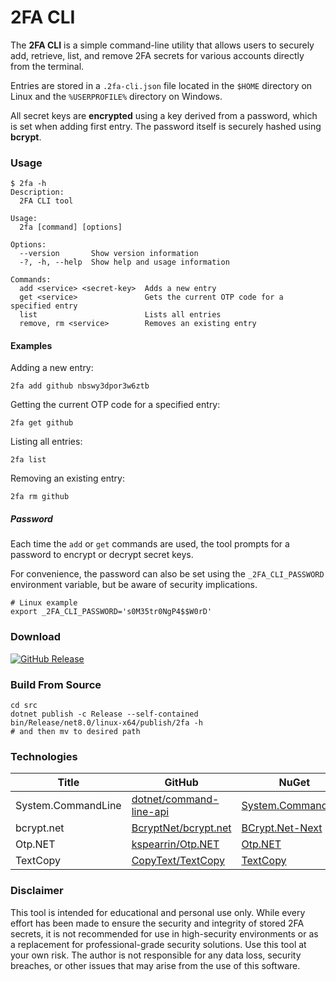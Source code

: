 
# 2FA CLI

The **2FA CLI** is a simple command-line utility that allows users to securely add, retrieve, list, and remove 2FA secrets for various accounts directly from the terminal.

Entries are stored in a `.2fa-cli.json` file located in the `$HOME` directory on Linux and the `%USERPROFILE%` directory on Windows.

All secret keys are **encrypted** using a key derived from a password, which is set when adding first entry. The password itself is securely hashed using **bcrypt**.

### Usage

```text
$ 2fa -h
Description:
  2FA CLI tool

Usage:
  2fa [command] [options]

Options:
  --version       Show version information
  -?, -h, --help  Show help and usage information

Commands:
  add <service> <secret-key>  Adds a new entry
  get <service>               Gets the current OTP code for a specified entry
  list                        Lists all entries
  remove, rm <service>        Removes an existing entry
```

#### Examples

Adding a new entry:

```
2fa add github nbswy3dpor3w6ztb
```

Getting the current OTP code for a specified entry:

```
2fa get github
```

Listing all entries:

```
2fa list
```

Removing an existing entry:

```
2fa rm github
```

##### Password

Each time the `add` or `get` commands are used, the tool prompts for a password to encrypt or decrypt secret keys.

For convenience, the password can also be set using the `_2FA_CLI_PASSWORD` environment variable, but be aware of security implications.

```
# Linux example
export _2FA_CLI_PASSWORD='s0M35tr0NgP4$$W0rD'
```

### Download

[![GitHub Release](https://img.shields.io/github/v/release/jurakovic/2fa-cli)](https://github.com/jurakovic/2fa-cli/releases/latest)

### Build From Source

```
cd src
dotnet publish -c Release --self-contained
bin/Release/net8.0/linux-x64/publish/2fa -h
# and then mv to desired path
```

### Technologies

| Title | GitHub | NuGet |
|--|--|--|
| System.CommandLine | [dotnet/command-line-api](https://github.com/dotnet/command-line-api) | [System.CommandLine](https://www.nuget.org/packages/System.CommandLine) |
| bcrypt.net | [BcryptNet/bcrypt.net](https://github.com/BcryptNet/bcrypt.net) | [BCrypt.Net-Next](https://www.nuget.org/packages/BCrypt.Net-Next) |
| Otp.NET | [kspearrin/Otp.NET](https://github.com/kspearrin/Otp.NET) | [Otp.NET](https://www.nuget.org/packages/Otp.NET) |
| TextCopy | [CopyText/TextCopy](https://github.com/CopyText/TextCopy) | [TextCopy](https://www.nuget.org/packages/TextCopy) |

### Disclaimer

This tool is intended for educational and personal use only. While every effort has been made to ensure the security and integrity of stored 2FA secrets, it is not recommended for use in high-security environments or as a replacement for professional-grade security solutions. Use this tool at your own risk. The author is not responsible for any data loss, security breaches, or other issues that may arise from the use of this software.
